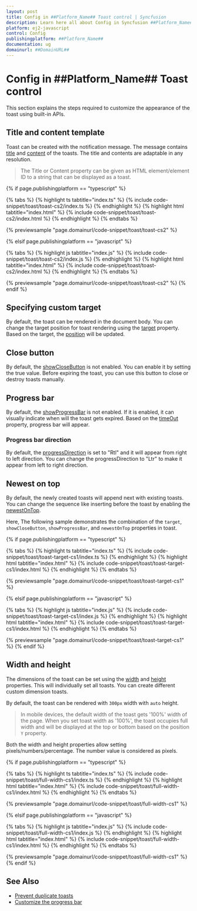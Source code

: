 ```yaml
---
layout: post
title: Config in ##Platform_Name## Toast control | Syncfusion
description: Learn here all about Config in Syncfusion ##Platform_Name## Toast control of Syncfusion Essential JS 2 and more.
platform: ej2-javascript
control: Config 
publishingplatform: ##Platform_Name##
documentation: ug
domainurl: ##DomainURL##
---
```


# Config in ##Platform_Name## Toast control

This section explains the steps required to customize the appearance of the toast using built-in APIs.

## Title and content template

Toast can be created with the notification message. The message contains [title](../api/toast/#title) and [content](../api/toast/#content) of the toasts. The title and contents are adaptable in any resolution.

> The Title or Content property can be given as HTML element/element ID to a string that can be displayed as a toast.

{% if page.publishingplatform == "typescript" %}

 {% tabs %}
{% highlight ts tabtitle="index.ts" %}
{% include code-snippet/toast/toast-cs2/index.ts %}
{% endhighlight %}
{% highlight html tabtitle="index.html" %}
{% include code-snippet/toast/toast-cs2/index.html %}
{% endhighlight %}
{% endtabs %}
        
{% previewsample "page.domainurl/code-snippet/toast/toast-cs2" %}

{% elsif page.publishingplatform == "javascript" %}

{% tabs %}
{% highlight js tabtitle="index.js" %}
{% include code-snippet/toast/toast-cs2/index.js %}
{% endhighlight %}
{% highlight html tabtitle="index.html" %}
{% include code-snippet/toast/toast-cs2/index.html %}
{% endhighlight %}
{% endtabs %}

{% previewsample "page.domainurl/code-snippet/toast/toast-cs2" %}
{% endif %}

## Specifying custom target

By default, the toast can be rendered in the document body. You can change the target position for toast rendering using the [target](../api/toast/#target) property. Based on the target, the [position](../api/toast/#position) will be updated.

## Close button

By default, the [showCloseButton](../api/toast/#showclosebutton) is not enabled. You can enable it by setting the true value. Before expiring the toast, you can use this button to close or destroy toasts manually.

## Progress bar

By default, the [showProgressBar](../api/toast/#showprogressbar) is not enabled. If it is enabled, it can visually indicate when will the toast gets expired. Based on the [timeOut](../api/toast/#timeout) property, progress bar will appear.

### Progress bar direction

By default, the [progressDirection](../api/toast/#progressDirection) is set to "Rtl" and it will appear from right to left direction. You can change the progressDirection to "Ltr" to make it appear from left to right direction.

## Newest on top

By default, the newly created toasts will append next with existing toasts. You can change the sequence like inserting before the toast by enabling the [newestOnTop](../api/toast/#newestontop).

Here, The following sample demonstrates the combination of the `target`, `showCloseButton`, `showProgressBar`, and `newestOnTop` properties in toast.

{% if page.publishingplatform == "typescript" %}

 {% tabs %}
{% highlight ts tabtitle="index.ts" %}
{% include code-snippet/toast/toast-target-cs1/index.ts %}
{% endhighlight %}
{% highlight html tabtitle="index.html" %}
{% include code-snippet/toast/toast-target-cs1/index.html %}
{% endhighlight %}
{% endtabs %}
        
{% previewsample "page.domainurl/code-snippet/toast/toast-target-cs1" %}

{% elsif page.publishingplatform == "javascript" %}

{% tabs %}
{% highlight js tabtitle="index.js" %}
{% include code-snippet/toast/toast-target-cs1/index.js %}
{% endhighlight %}
{% highlight html tabtitle="index.html" %}
{% include code-snippet/toast/toast-target-cs1/index.html %}
{% endhighlight %}
{% endtabs %}

{% previewsample "page.domainurl/code-snippet/toast/toast-target-cs1" %}
{% endif %}

## Width and height

The dimensions of the toast can be set using the [width](../api/toast/#width) and [height](../api/toast/#height) properties. This will individually set all toasts. You can create different custom dimension toasts.

By default, the toast can be rendered with `300px` width with `auto` height.

> In mobile devices, the default width of the toast gets '100%' width of the page.
> When you set toast width as '100%', the toast occupies full width and will be displayed at the top or bottom based on the position `Y` property.

Both the width and height properties allow setting pixels/numbers/percentage. The number value is considered as pixels.

{% if page.publishingplatform == "typescript" %}

 {% tabs %}
{% highlight ts tabtitle="index.ts" %}
{% include code-snippet/toast/full-width-cs1/index.ts %}
{% endhighlight %}
{% highlight html tabtitle="index.html" %}
{% include code-snippet/toast/full-width-cs1/index.html %}
{% endhighlight %}
{% endtabs %}
        
{% previewsample "page.domainurl/code-snippet/toast/full-width-cs1" %}

{% elsif page.publishingplatform == "javascript" %}

{% tabs %}
{% highlight js tabtitle="index.js" %}
{% include code-snippet/toast/full-width-cs1/index.js %}
{% endhighlight %}
{% highlight html tabtitle="index.html" %}
{% include code-snippet/toast/full-width-cs1/index.html %}
{% endhighlight %}
{% endtabs %}

{% previewsample "page.domainurl/code-snippet/toast/full-width-cs1" %}
{% endif %}

## See Also

* [Prevent duplicate toasts](./how-to/prevent-duplicate-toast-display/)
* [Customize the progress bar](./how-to/customize-progress-bar-theme-and-sizing/)